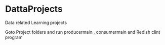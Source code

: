 # DattaProjects
Data related Learning projects

Goto Project folders and run producermain , consumermain and Redish clint program
